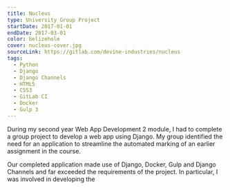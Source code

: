 ```yaml
---
title: Nucleus
type: University Group Project
startDate: 2017-01-01
endDate: 2017-03-01
color: belizehole
cover: nucleus-cover.jpg
sourceLink: https://gitlab.com/devine-industries/nucleus
tags:
  - Python
  - Django
  - Django Channels
  - HTML5
  - CSS3
  - GitLab CI
  - Docker
  - Gulp 3
---
```

During my second year Web App Development 2 module, I had to complete a group project to develop a web app using Django. My group identified the need for an application to streamline the automated marking of an earlier assignment in the course.

Our completed application made use of Django, Docker, Gulp and Django Channels and far exceeded the requirements of the project. In particular, I was involved in developing the
